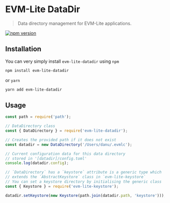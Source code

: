 # EVM-Lite DataDir

> Data directory management for EVM-Lite applications.

[![npm version](https://badge.fury.io/js/evm-lite-datadir.svg)](https://badge.fury.io/js/evm-lite-datadir)

## Installation

You can very simply install `evm-lite-datadir` using `npm`

```bash
npm install evm-lite-datadir
```

or `yarn`

```bash
yarn add evm-lite-datadir
```

## Usage

```javascript
const path = require('path');

// DataDirectory class
const { DataDirectory } = require('evm-lite-datadir');

// Creates the provided path if it does not exist
const datadir = new DataDirectory('/Users/danu/.evmlc');

// Current configuration data for this data directory
// stored in '[datadir]/config.toml'
console.log(datadir.config);

// `DataDirectory` has a `keystore` attribute is a generic type which
// extends the `AbstractKeystore` class in `evm-lite-keystore`
// You can set a keystore directory by initialising the generic class
const { Keystore } = require('evm-lite-keystore');

datadir.setKeystore(new Keystore(path.join(datadir.path, 'keystore')));
```
